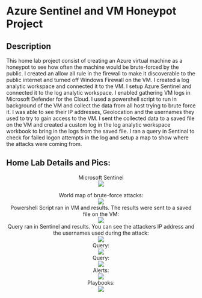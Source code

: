 <h1>Azure Sentinel and VM Honeypot Project</h1>

 

<h2>Description</h2>
This home lab project consist of creating an Azure virtual machine as a honeypot to see how often the machine would be brute-forced by the public. I created an allow all rule in the firewall to make it discoverable to the public internet and turned off Windows Firewall on the VM. I created a log analytic workspace and connected it to the VM. I setup Azure Sentinel and connected it to the log analytic workspace. I enabled gathering VM logs in Microsoft Defender for the Cloud. I used a powershell script to run in background of the VM and collect the data from all host trying to brute force it. I was able to see their IP addresses, Geolocation and the usernames they used to try to gain access to the VM. I sent the collected data to a saved file on the VM and created a custom log in the log analytic workspace workbook to bring in the logs from the saved file. I ran a query in Sentinal to check for failed logon attempts in the log and setup a map to show where the attacks were coming from.
<br />



<h2>Home Lab Details and Pics:</h2>

<p align="center">
Microsoft Sentinel <br/>
<img src=
<br />
<br />
<p align="center">
World map of brute-force attacks: <br/>
<img src=
<br />
<br />
Powershell Script ran in VM and results. The results were sent to a saved file on the VM: <br/>
<img src=
<br />
<br />
Query ran in Sentinel and results. You can see the attackers IP address and the usernames used during the attack:  <br/>
<img src=
<br />
<br />
Query: <br/>
<img src=
<br />
<br />
Query:  <br/>
<img src=
<br />
<br />
Alerts:  <br/>
<img src=
<br />
<br />
Playbooks:  <br/>
<img src=
<br />
<br />

<!--
 ```diff
- text in red
+ text in green
! text in orange
# text in gray
@@ text in purple (and bold)@@
```
--!>
